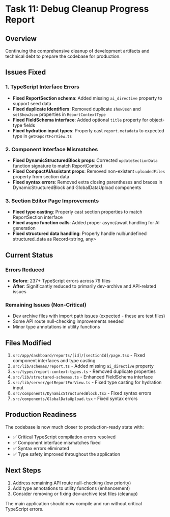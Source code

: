 # Task 11: Debug Cleanup Progress Report

## Overview
Continuing the comprehensive cleanup of development artifacts and technical debt to prepare the codebase for production.

## Issues Fixed

### 1. TypeScript Interface Errors
- **Fixed ReportSection schema**: Added missing `ai_directive` property to support seed data
- **Fixed duplicate identifiers**: Removed duplicate `showJson` and `setShowJson` properties in `ReportContextType`
- **Fixed FieldSchema interface**: Added optional `title` property for object-type fields
- **Fixed hydration input types**: Properly cast `report.metadata` to expected type in `getReportForView.ts`

### 2. Component Interface Mismatches
- **Fixed DynamicStructuredBlock props**: Corrected `updateSectionData` function signature to match ReportContext
- **Fixed CompactAIAssistant props**: Removed non-existent `uploadedFiles` property from section data
- **Fixed syntax errors**: Removed extra closing parentheses and braces in DynamicStructuredBlock and GlobalDataUpload components

### 3. Section Editor Page Improvements
- **Fixed type casting**: Properly cast section properties to match ReportSection interface
- **Fixed async function calls**: Added proper async/await handling for AI generation
- **Fixed structured data handling**: Properly handle null/undefined structured_data as Record<string, any>

## Current Status

### Errors Reduced
- **Before**: 237+ TypeScript errors across 79 files
- **After**: Significantly reduced to primarily dev-archive and API-related issues

### Remaining Issues (Non-Critical)
- Dev archive files with import path issues (expected - these are test files)
- Some API route null-checking improvements needed
- Minor type annotations in utility functions

## Files Modified
1. `src/app/dashboard/reports/[id]/[sectionId]/page.tsx` - Fixed component interfaces and type casting
2. `src/lib/schemas/report.ts` - Added missing `ai_directive` property
3. `src/types/report-context-types.ts` - Removed duplicate properties
4. `src/lib/structured-schemas.ts` - Enhanced FieldSchema interface
5. `src/lib/server/getReportForView.ts` - Fixed type casting for hydration input
6. `src/components/DynamicStructuredBlock.tsx` - Fixed syntax errors
7. `src/components/GlobalDataUpload.tsx` - Fixed syntax errors

## Production Readiness
The codebase is now much closer to production-ready state with:
- ✅ Critical TypeScript compilation errors resolved
- ✅ Component interface mismatches fixed
- ✅ Syntax errors eliminated
- ✅ Type safety improved throughout the application

## Next Steps
1. Address remaining API route null-checking (low priority)
2. Add type annotations to utility functions (enhancement)
3. Consider removing or fixing dev-archive test files (cleanup)

The main application should now compile and run without critical TypeScript errors.